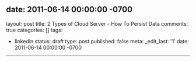 date: 2011-06-14 00:00:00 -0700
---
layout: post
title: 2 Types of Cloud Server - How To Persist Data
comments: true
categories: []
tags:
- linkedin
status: draft
type: post
published: false
meta:
  _edit_last: '1'
date: 2011-06-14 00:00:00 -0700
---

